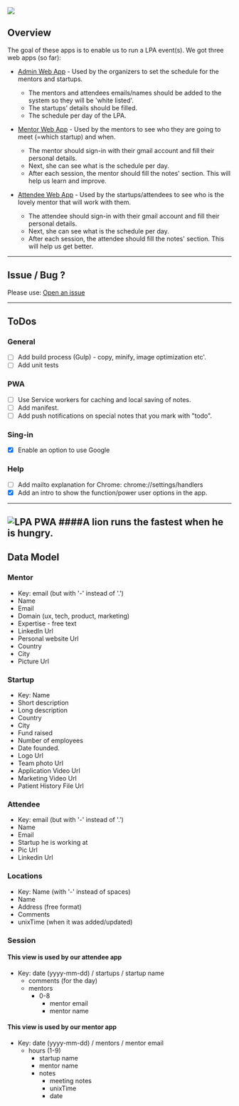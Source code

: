 ![](https://developers.google.com/startups/images/logo-launch.svg)
## Overview

The goal of these apps is to enable us to run a LPA event(s).
We got three web apps (so far):

* [Admin Web App](https://lpa-1.firebaseapp.com/) - Used by the organizers to set the schedule for the mentors and startups. 
  * The mentors and attendees emails/names should be added to the system so they will be 'white listed'.
  * The startups' details should be filled.
  * The schedule per day of the LPA.

* [Mentor Web App](https://lpa-1.firebaseapp.com/index-mentor.html) - Used by the mentors to see who they are going to meet (=which startup) and when.
  * The mentor should sign-in with their gmail account and fill their personal details.
  * Next, she can see what is the schedule per day.
  * After each session, the mentor should fill the notes' section. This will help us learn and improve.

* [Attendee Web App](https://lpa-1.firebaseapp.com/startup.html) - Used by the startups/attendees to see who is the lovely mentor that will work with them.
  * The attendee should sign-in with their gmail account and fill their personal details.
  * Next, she can see what is the schedule per day.
  * After each session, the attendee should fill the notes' section. This will help us get better.

-----

## Issue / Bug ?
Please use: [Open an issue](https://github.com/greenido/lpa-1/issues)

-----
## ToDos

### General
* [ ] Add build process (Gulp) - copy, minify, image optimization etc'.
* [ ] Add unit tests

### PWA
* [ ] Use Service workers for caching and local saving of notes.
* [ ] Add manifest.
* [ ] Add push notifications on special notes that you mark with "todo".

### Sing-in
* [x] Enable an option to use Google

### Help 
* [ ] Add mailto explanation for Chrome: chrome://settings/handlers
* [x] Add an intro to show the function/power user options in the app.

-----

![LPA PWA](https://lpa-1.firebaseapp.com/img/lion-hd.jpeg)
####A lion runs the fastest when he is hungry. 
-----

## Data Model

### Mentor 
* Key: email (but with '-' instead of '.')
* Name
* Email
* Domain (ux, tech, product, marketing)
* Expertise - free text
* LinkedIn Url
* Personal website Url 
* Country
* City
* Picture Url

### Startup
* Key: Name
* Short description
* Long description
* Country
* City
* Fund raised
* Number of employees 
* Date founded. 
* Logo Url
* Team photo Url
* Application Video Url
* Marketing Video Url
* Patient History File Url

### Attendee
* Key: email (but with '-' instead of '.')
* Name
* Email
* Startup he is working at
* Pic Url
* Linkedin Url

### Locations
* Key: Name (with '-' instead of spaces)
* Name
* Address (free format)
* Comments
* unixTime (when it was added/updated) 


### Session

#### This view is used by our attendee app
* Key: date (yyyy-mm-dd) / startups / startup name 
  * comments (for the day)
  * mentors
    * 0-8
      * mentor email
      * mentor name

#### This view is used by our mentor app
* Key: date (yyyy-mm-dd) / mentors / mentor email 
  * hours (1-9)
    * startup name
    * mentor name
    * notes 
      * meeting notes
      * unixTime 
      * date


